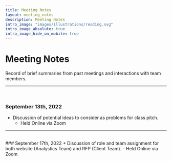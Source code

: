 ```yaml
---
title: Meeting Notes
layout: meeting_notes
description: Meeting Notes
intro_image: "images/illustrations/reading.svg"
intro_image_absolute: true
intro_image_hide_on_mobile: true
---
```


# Meeting Notes

Record of brief summaries from past meetings and interactions with team members.
<br>

----

<br>

### September 13th, 2022
+ Discussion of potential ideas to consider as problems for class pitch.
  - Held Online via Zoom

----
<br>
### September 17th, 2022
+ Discussion of role and team assignment for both website (Analystics Team) and RFP (Client Team).
  - Held Online via Zoom